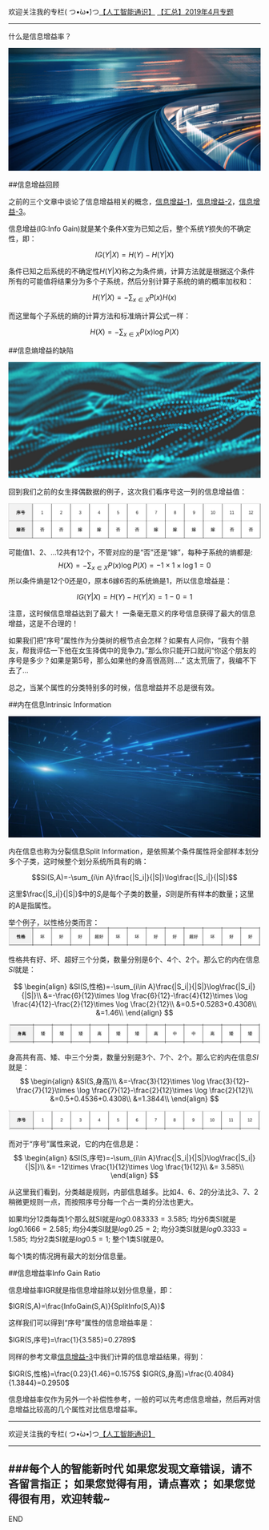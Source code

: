 欢迎关注我的专栏( つ•̀ω•́)つ[【人工智能通识】](https://www.jianshu.com/c/e9a7b7b7024d)
[【汇总】2019年4月专题](https://www.jianshu.com/p/e1afed853866)

---
什么是信息增益率？

![](imgs/4324074-d38a205bacfc1b26.png?imageMogr2/auto-orient/strip%7CimageView2/2/w/1240)


##信息增益回顾

之前的三个文章中谈论了信息增益相关的概念，[信息增益-1](https://www.jianshu.com/p/322c30ca4abc)，[信息增益-2](https://www.jianshu.com/p/1910729a87b7)，[信息增益-3](https://www.jianshu.com/p/7272fb013d99)。

信息增益(IG:Info Gain)就是某个条件$X$变为已知之后，整个系统$Y$损失的不确定性，即：

$$IG(Y|X)=H(Y)-H(Y|X)$$

条件已知之后系统的不确定性$H(Y|X)$称之为条件熵，计算方法就是根据这个条件所有的可能值将结果分为多个子系统，然后分别计算子系统的熵的概率加权和：

$$H(Y|X)=-\sum _{x \in X }P(x)H(x)$$

而这里每个子系统的熵的计算方法和标准熵计算公式一样：

$$H(X)=-\sum _{x \in X }P(x)\log P(X)$$

##信息熵增益的缺陷

![](imgs/4324074-36e95a1f0127edf1.png?imageMogr2/auto-orient/strip%7CimageView2/2/w/1240)


回到我们之前的女生择偶数据的例子，这次我们看序号这一列的信息增益值：

![](imgs/4324074-7584606a6d1d14be.png?imageMogr2/auto-orient/strip%7CimageView2/2/w/1240)

可能值1、2、...12共有12个，不管对应的是“否”还是“嫁”，每种子系统的熵都是:
$$H(X)=-\sum _{x \in X }P(x)\log P(X)=-1\times 1\times \log 1=0$$
所以条件熵是12个0还是0，原本6嫁6否的系统熵是1，所以信息增益是：

$$IG(Y|X)=H(Y)-H(Y|X)=1-0=1$$

注意，这时候信息增益达到了最大！
一条毫无意义的序号信息获得了最大的信息增益，这是不合理的！

如果我们把“序号”属性作为分类树的根节点会怎样？如果有人问你，“我有个朋友，帮我评估一下他在女生择偶中的竞争力。”那么你只能开口就问“你这个朋友的序号是多少？如果是第5号，那么如果他的身高很高则....”
这太荒唐了，我编不下去了...

总之，当某个属性的分类特别多的时候，信息增益并不总是很有效。

##内在信息Intrinsic Information

![](imgs/4324074-6559ba3aa651ee7c.png?imageMogr2/auto-orient/strip%7CimageView2/2/w/1240)


内在信息也称为分裂信息Split Information，是依照某个条件属性将全部样本划分多个子类，这时候整个划分系统所具有的熵：

$$SI(S,A)=-\sum_{i\in A}\frac{|S_i|}{|S|}\log\frac{|S_i|}{|S|}$$

这里$\frac{|S_i|}{|S|}$中的$S_i$是每个子类的数量，$S$则是所有样本的数量；这里的A是指属性。

举个例子，以性格分类而言：
![](imgs/4324074-06411488651759a7.png?imageMogr2/auto-orient/strip%7CimageView2/2/w/1240)

性格共有好、坏、超好三个分类，数量分别是6个、4个、2个。那么它的内在信息$SI$就是：

$$
\begin{align}
&SI(S,性格)=-\sum_{i\in A}\frac{|S_i|}{|S|}\log\frac{|S_i|}{|S|}\\
&=-\frac{6}{12}\times \log  \frac{6}{12}-\frac{4}{12}\times \log \frac{4}{12}-\frac{2}{12}\times \log \frac{2}{12}\\
&=0.5+0.5283+0.4308\\
&=1.46\\
\end{align}
$$

![](imgs/4324074-cef35f46dfef0e41.png?imageMogr2/auto-orient/strip%7CimageView2/2/w/1240)

身高共有高、矮、中三个分类，数量分别是3个、7个、2个。那么它的内在信息$SI$就是：
$$
\begin{align}
&SI(S,身高)\\
&=-\frac{3}{12}\times \log  \frac{3}{12}-\frac{7}{12}\times \log \frac{7}{12}-\frac{2}{12}\times \log \frac{2}{12}\\
&=0.5+0.4536+0.4308\\
&=1.3844\\
\end{align}
$$

![](imgs/4324074-9291193df383ce30.png?imageMogr2/auto-orient/strip%7CimageView2/2/w/1240)

而对于“序号”属性来说，它的内在信息是：
$$
\begin{align}
&SI(S,序号)=-\sum_{i\in A}\frac{|S_i|}{|S|}\log\frac{|S_i|}{|S|}\\
&= -12\times \frac{1}{12}\times \log \frac{1}{12}\\
&= 3.585\\
\end{align}
$$

从这里我们看到，分类越是规则，内部信息越多。比如4、6、2的分法比3、7、2稍微更规则一点，而按照序号分每一个占一类的分法也更大。

如果均分12类每类1个那么就SI就是$log0.083333=3.585$;
均分6类SI就是$log0.1666=2.585$;
均分4类SI就是$log0.25=2$;
均分3类SI就是$log0.3333=1.585$;
均分2类SI就是$log0.5=1$;
整个1类SI就是0。

每个1类的情况拥有最大的划分信息量。


##信息增益率Info Gain Ratio

信息增益率IGR就是指信息增益除以划分信息量，即：

$IGR(S,A)=\frac{InfoGain(S,A)}{SplitInfo(S,A)}$

这样我们可以得到“序号”属性的信息增益率是：

$IGR(S,序号)=\frac{1}{3.585}=0.2789$

同样的参考文章[信息增益-3](https://www.jianshu.com/p/7272fb013d99)中我们计算的信息增益结果，得到：

$IGR(S,性格)=\frac{0.23}{1.46}=0.1575$
$IGR(S,身高)=\frac{0.4084}{1.3844}=0.2950$

信息增益率仅作为另外一个补偿性参考，一般的可以先考虑信息增益，然后再对信息增益比较高的几个属性对比信息增益率。

---
欢迎关注我的专栏( つ•̀ω•́)つ[【人工智能通识】](https://www.jianshu.com/c/e9a7b7b7024d)

---
###每个人的智能新时代
如果您发现文章错误，请不吝留言指正；
如果您觉得有用，请点喜欢；
如果您觉得很有用，欢迎转载~
---
END